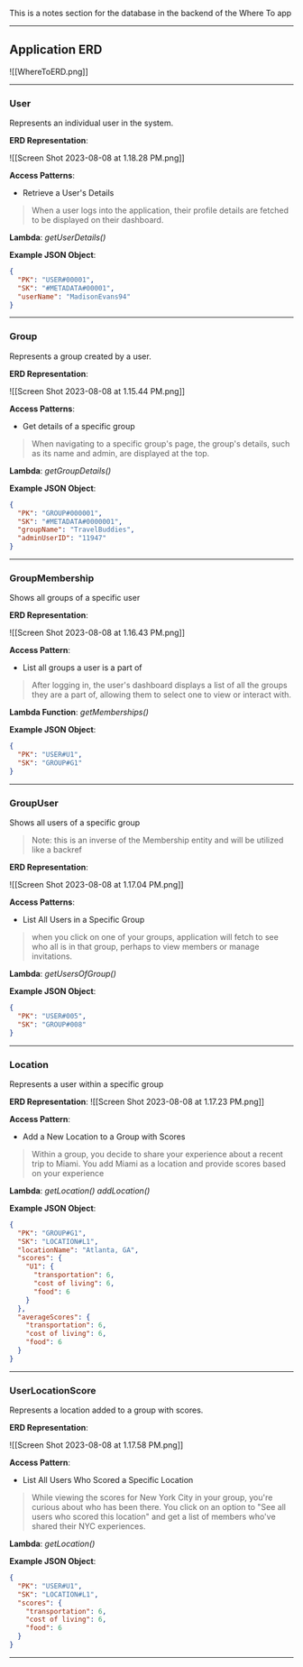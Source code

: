 This is a notes section for the database in the backend of the Where To app

---

## Application ERD 

![[WhereToERD.png]]

---

### User 
Represents an individual user in the system.

**ERD Representation**:

![[Screen Shot 2023-08-08 at 1.18.28 PM.png]]

**Access Patterns**: 
- Retrieve a User's Details

> When a user logs into the application, their profile details are fetched to be displayed on their dashboard.

**Lambda**: 
*getUserDetails()*

**Example JSON Object**:
```json
{
  "PK": "USER#00001",
  "SK": "#METADATA#00001",
  "userName": "MadisonEvans94"
}
```

---

### Group
Represents a group created by a user.

**ERD Representation**:

![[Screen Shot 2023-08-08 at 1.15.44 PM.png]]

**Access Patterns**: 
- Get details of a specific group

> When navigating to a specific group's page, the group's details, such as its name and admin, are displayed at the top.

**Lambda**: 
*getGroupDetails()*

**Example JSON Object**:
```json
{
  "PK": "GROUP#000001",
  "SK": "#METADATA#0000001",
  "groupName": "TravelBuddies",
  "adminUserID": "11947"
}
```

---

### GroupMembership
Shows all groups of a specific user 

**ERD Representation**:

![[Screen Shot 2023-08-08 at 1.16.43 PM.png]]

**Access Pattern**: 
- List all groups a user is a part of

> After logging in, the user's dashboard displays a list of all the groups they are a part of, allowing them to select one to view or interact with.

**Lambda Function**: 
*getMemberships()*

**Example JSON Object**:
```json
{
  "PK": "USER#U1",
  "SK": "GROUP#G1"
}
```

---

### GroupUser
Shows all users of a specific group

> Note: this is an inverse of the Membership entity and will be utilized like a backref

**ERD Representation**:

![[Screen Shot 2023-08-08 at 1.17.04 PM.png]]

**Access Patterns**: 
- List All Users in a Specific Group

> when you click on one of your groups, application will fetch to see who all is in that group, perhaps to view members or manage invitations.

**Lambda**: 
*getUsersOfGroup()*

**Example JSON Object**:
```json
{
  "PK": "USER#005",
  "SK": "GROUP#008"
}
```
---

### Location
Represents a user within a specific group

**ERD Representation**:
![[Screen Shot 2023-08-08 at 1.17.23 PM.png]]

**Access Pattern**: 
- Add a New Location to a Group with Scores

>Within a group, you decide to share your experience about a recent trip to Miami. You add Miami as a location and provide scores based on your experience

**Lambda**: 
*getLocation()*
*addLocation()*

**Example JSON Object**:
```json
{
  "PK": "GROUP#G1",
  "SK": "LOCATION#L1",
  "locationName": "Atlanta, GA",
  "scores": {
    "U1": {
      "transportation": 6,
      "cost of living": 6,
      "food": 6
    }
  },
  "averageScores": {
    "transportation": 6,
    "cost of living": 6,
    "food": 6
  }
}
```

---

### UserLocationScore
Represents a location added to a group with scores.

**ERD Representation**:

![[Screen Shot 2023-08-08 at 1.17.58 PM.png]]

**Access Pattern**: 
- List All Users Who Scored a Specific Location

> While viewing the scores for New York City in your group, you're curious about who has been there. You click on an option to "See all users who scored this location" and get a list of members who've shared their NYC experiences.

**Lambda**: 
*getLocation()*

**Example JSON Object**:
```json
{
  "PK": "USER#U1",
  "SK": "LOCATION#L1",
  "scores": {
    "transportation": 6,
    "cost of living": 6,
    "food": 6
  }
}
```

---
